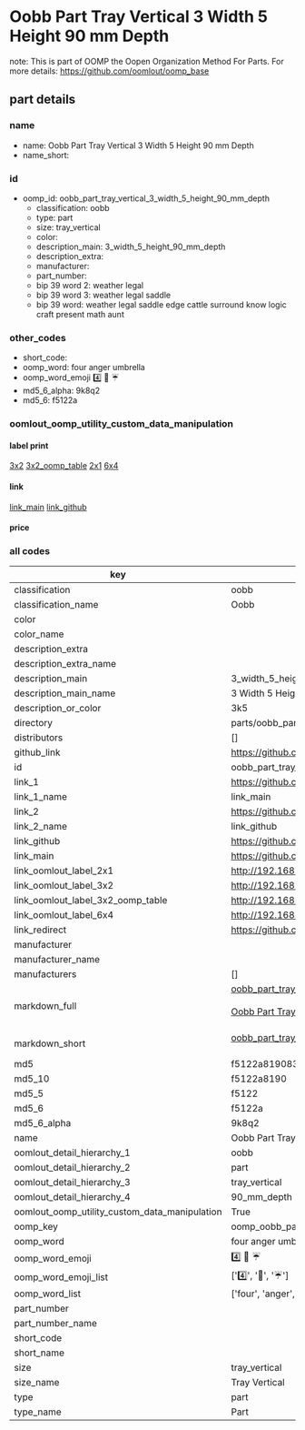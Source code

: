 # Oobb Part Tray Vertical 3 Width 5 Height 90 mm Depth  

note: This is part of OOMP the Oopen Organization Method For Parts. For more details: https://github.com/oomlout/oomp_base

##  part details
  







### name
* name: Oobb Part Tray Vertical 3 Width 5 Height 90 mm Depth
* name_short: 
### id
* oomp_id: oobb_part_tray_vertical_3_width_5_height_90_mm_depth
  * classification: oobb
  * type: part
  * size: tray_vertical
  * color: 
  * description_main: 3_width_5_height_90_mm_depth
  * description_extra: 
  * manufacturer: 
  * part_number: 
  * bip 39 word 2: weather legal
  * bip 39 word 3: weather legal saddle
  * bip 39 word: weather legal saddle edge cattle surround know logic craft present math aunt

### other_codes
* short_code: 
* oomp_word: four anger umbrella
* oomp_word_emoji :four: :anger: :umbrella:
* md5_6_alpha: 9k8q2
* md5_6: f5122a






### oomlout_oomp_utility_custom_data_manipulation
#### label print
[3x2](http://192.168.1.245:1112/?label=oomp%209k8q2)
[3x2_oomp_table](http://192.168.1.108:1112/?label=oomp%209k8q2)
[2x1](http://192.168.1.242:1112/?label=oomp%209k8q2)
[6x4](http://192.168.1.55:1112/?label=oomp%209k8q2)    

#### link

[link_main](https://github.com/oomlout/oomlout_oomp_version_1_messy/tree/main/parts/oobb_part_tray_vertical_3_width_5_height_90_mm_depth) [link_github](https://github.com/oomlout/oomlout_oomp_version_1_messy/tree/main/parts/oobb_part_tray_vertical_3_width_5_height_90_mm_depth)                             

#### price







### all codes 
| key | value |  
| --- | --- |  
| classification | oobb |  
| classification_name | Oobb |  
| color |  |  
| color_name |  |  
| description_extra |  |  
| description_extra_name |  |  
| description_main | 3_width_5_height_90_mm_depth |  
| description_main_name | 3 Width 5 Height 90 mm Depth |  
| description_or_color | 3k5 |  
| directory | parts/oobb_part_tray_vertical_3_width_5_height_90_mm_depth |  
| distributors | [] |  
| github_link | https://github.com/oomlout/oomlout_oomp_part_src/tree/main/parts/oobb_part_tray_vertical_3_width_5_height_90_mm_depth |  
| id | oobb_part_tray_vertical_3_width_5_height_90_mm_depth |  
| link_1 | https://github.com/oomlout/oomlout_oomp_version_1_messy/tree/main/parts/oobb_part_tray_vertical_3_width_5_height_90_mm_depth |  
| link_1_name | link_main |  
| link_2 | https://github.com/oomlout/oomlout_oomp_version_1_messy/tree/main/parts/oobb_part_tray_vertical_3_width_5_height_90_mm_depth |  
| link_2_name | link_github |  
| link_github | https://github.com/oomlout/oomlout_oomp_version_1_messy/tree/main/parts/oobb_part_tray_vertical_3_width_5_height_90_mm_depth |  
| link_main | https://github.com/oomlout/oomlout_oomp_version_1_messy/tree/main/parts/oobb_part_tray_vertical_3_width_5_height_90_mm_depth |  
| link_oomlout_label_2x1 | http://192.168.1.242:1112/?label=oomp%209k8q2 |  
| link_oomlout_label_3x2 | http://192.168.1.245:1112/?label=oomp%209k8q2 |  
| link_oomlout_label_3x2_oomp_table | http://192.168.1.108:1112/?label=oomp%209k8q2 |  
| link_oomlout_label_6x4 | http://192.168.1.55:1112/?label=oomp%209k8q2 |  
| link_redirect | https://github.com/oomlout/oomlout_oomp_version_1_messy/tree/main/parts/oobb_part_tray_vertical_3_width_5_height_90_mm_depth |  
| manufacturer |  |  
| manufacturer_name |  |  
| manufacturers | [] |  
| markdown_full | [oobb_part_tray_vertical_3_width_5_height_90_mm_depth](none)<br>[](none)<br>[Oobb Part Tray Vertical 3 Width 5 Height 90 Mm Depth](none)<br><br> |  
| markdown_short | [oobb_part_tray_vertical_3_width_5_height_90_mm_depth](none)<br><br> |  
| md5 | f5122a8190838f7f6a1224657b9fdfc5 |  
| md5_10 | f5122a8190 |  
| md5_5 | f5122 |  
| md5_6 | f5122a |  
| md5_6_alpha | 9k8q2 |  
| name | Oobb Part Tray Vertical 3 Width 5 Height 90 mm Depth |  
| oomlout_detail_hierarchy_1 | oobb |  
| oomlout_detail_hierarchy_2 | part |  
| oomlout_detail_hierarchy_3 | tray_vertical |  
| oomlout_detail_hierarchy_4 | 90_mm_depth |  
| oomlout_oomp_utility_custom_data_manipulation | True |  
| oomp_key | oomp_oobb_part_tray_vertical_3_width_5_height_90_mm_depth |  
| oomp_word | four anger umbrella |  
| oomp_word_emoji | :four: :anger: :umbrella: |  
| oomp_word_emoji_list | [':four:', ':anger:', ':umbrella:'] |  
| oomp_word_list | ['four', 'anger', 'umbrella'] |  
| part_number |  |  
| part_number_name |  |  
| short_code |  |  
| short_name |  |  
| size | tray_vertical |  
| size_name | Tray Vertical |  
| type | part |  
| type_name | Part |  

